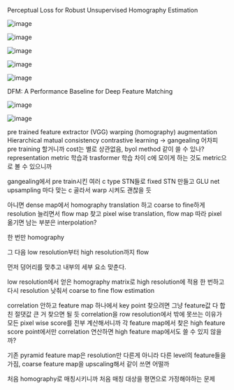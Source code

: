 Perceptual Loss for Robust Unsupervised Homography Estimation

![image](https://user-images.githubusercontent.com/67745456/154397323-7ffc6652-6bd7-484d-9f33-b03cdefa1233.png)

![image](https://user-images.githubusercontent.com/67745456/154397405-007a8a86-a78f-4ad6-81b0-d21dbe47e830.png)

![image](https://user-images.githubusercontent.com/67745456/154397429-a2333f9f-67dc-4c60-af76-f97ae0277886.png)

![image](https://user-images.githubusercontent.com/67745456/154397463-9aca135c-1eb0-4146-a20d-e9d934e3966e.png)

![image](https://user-images.githubusercontent.com/67745456/154397486-b31691a9-9a4a-4a94-bab4-3c76277f1e4e.png)


DFM: A Performance Baseline for Deep Feature Matching

![image](https://user-images.githubusercontent.com/67745456/154414769-220d664a-cd96-4a10-b72b-6e3f1a41efb0.png)

![image](https://user-images.githubusercontent.com/67745456/154414832-0ba0ce3e-7acb-47b3-8b5c-c0ae7caa36f2.png)




pre trained feature extractor (VGG)
warping (homography)
augmentation
Hierarchical
matual consistency
contrastive learning   -> gangealing  어차피 pre training 할거니까 cost는 별로 상관없음, byol method 같이 쓸 수 있나? representation metric 학습과 trasformer 학습 차이 c에 모이게 하는 것도 metric으로 볼 수 있으니까

gangealing에서 pre train시킨 여러 c type STN들로 fixed STN 만들고
GLU net  upsampling 마다 맞는 c 골라서 warp 시켜도 괜찮을 듯

아니면 dense map에서 homography translation 하고 coarse to fine하게 resolution 늘리면서 flow map 찾고 pixel wise translation, flow map 따라 pixel 옮기면 남는 부분은 interpolation?

한 번만 homography

그 다음 low resolution부터 high resolution까지 flow

먼저 덩어리를 맞추고 내부의 세부 요소 맞춘다.


low resolution에서 얻은 homography matrix로 high resolution에 적용 한 번하고 다시 resolution 낮춰서 coarse to fine   flow estimation

correlation 안하고 feature map 하나에서 key point 찾으려면 그냥 feature값 다 합친 절댓값 큰 거 찾으면 될 듯
correlation을 row resolution에서 밖에 못쓰는 이유가 모든 pixel wise score를 전부 계산해서니까
각 feature map에서 찾은 high feature score point에서만 correlation 연산하면 high feature map에서도 쓸 수 있지 않을까?

기존 pyramid feature map은 resolution만 다른게 아니라 다른 level의 feature들을 가짐, coarse feature map을 upscaling해서 같이 쓰면 어떨까


처음 homography로 매칭시키니까 처음 매칭 대상을 평면으로 가정해야하는 문제

